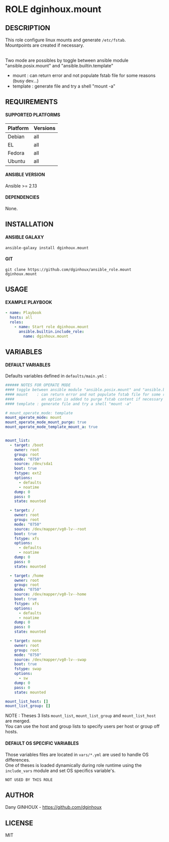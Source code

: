 # ROLE dginhoux.mount



## DESCRIPTION

This role configure linux mounts and generate `/etc/fstab`. <br />
Mountpoints are created if necessary. <br /><br />

Two mode are possibles by toggle between ansible module "ansible.posix.mount" and "ansible.builtin.template"<br />
* mount : can return error and not populate fstab file for some reasons (busy dev...)
* template : generate file and try a shell "mount -a"


## REQUIREMENTS

#### SUPPORTED PLATFORMS

| Platform | Versions |
|----------|----------|
| Debian | all |
| EL | all |
| Fedora | all |
| Ubuntu | all |

#### ANSIBLE VERSION

Ansible >= 2.13

#### DEPENDENCIES

None.



## INSTALLATION

#### ANSIBLE GALAXY

```shell
ansible-galaxy install dginhoux.mount
```
#### GIT

```shell
git clone https://github.com/dginhoux/ansible_role.mount dginhoux.mount
```


## USAGE

#### EXAMPLE PLAYBOOK

```yaml
- name: Playbook
  hosts: all
  roles:
    - name: Start role dginhoux.mount
      ansible.builtin.include_role:
        name: dginhoux.mount
```


## VARIABLES

#### DEFAULT VARIABLES

Defaults variables defined in `defaults/main.yml` : 

```yaml
###### NOTES FOR OPERATE MODE
#### toggle between ansible module "ansible.posix.mount" and "ansible.builtin.template"
#### mount    : can return error and not populate fstab file for some reasons (busy dev...)
####            an option is added to purge fstab content if necessary
#### template : generate file and try a shell "mount -a"

# mount_operate_mode: template
mount_operate_mode: mount
mount_operate_mode_mount_purge: true
mount_operate_mode_template_mount_a: true


mount_list:
  - target: /boot
    owner: root
    group: root
    mode: "0750"
    source: /dev/sda1
    boot: true
    fstype: ext2
    options:
      - defaults
      - noatime
    dump: 0
    pass: 0
    state: mounted

  - target: /
    owner: root
    group: root
    mode: "0750"
    source: /dev/mapper/vg0-lv--root
    boot: true
    fstype: xfs
    options:
      - defaults
      - noatime
    dump: 0
    pass: 0
    state: mounted

  - target: /home
    owner: root
    group: root
    mode: "0750"
    source: /dev/mapper/vg0-lv--home
    boot: true
    fstype: xfs
    options:
      - defaults
      - noatime
    dump: 0
    pass: 0
    state: mounted

  - target: none
    owner: root
    group: root
    mode: "0750"
    source: /dev/mapper/vg0-lv--swap
    boot: true
    fstype: swap
    options:
      - sw
    dump: 0
    pass: 0
    state: mounted

mount_list_host: []
mount_list_group: []
```

NOTE : Theses 3 lists `mount_list`, `mount_list_group` and `mount_list_host` are merged. <br />
You can use the host and group lists to specify users per host or group off hosts.


#### DEFAULT OS SPECIFIC VARIABLES

Those variables files are located in `vars/*.yml` are used to handle OS differences.<br />
One of theses is loaded dynamically during role runtime using the `include_vars` module and set OS specifics variable's.

`NOT USED BY THIS ROLE`


## AUTHOR

Dany GINHOUX - https://github.com/dginhoux



## LICENSE

MIT
